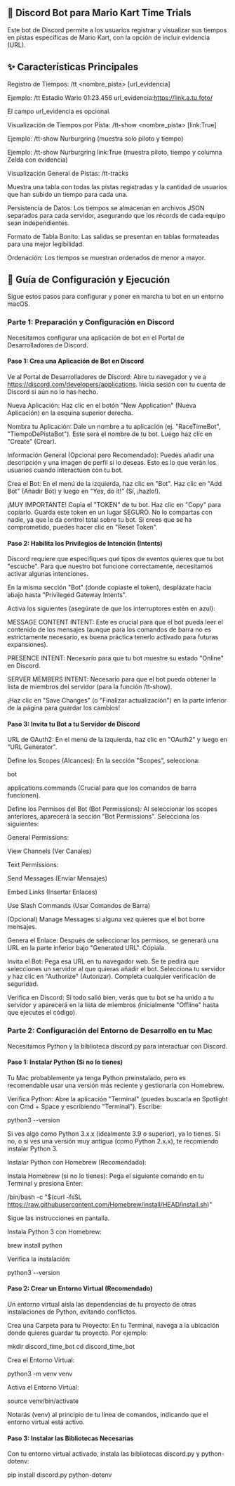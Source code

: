 ## 🤖 Discord Bot para Mario Kart Time Trials
Este bot de Discord permite a los usuarios registrar y visualizar sus tiempos en pistas específicas de Mario Kart, con la opción de incluir evidencia (URL).

## ✨ Características Principales
Registro de Tiempos: /tt <nombre_pista> <tiempo> [url_evidencia]

Ejemplo: /tt Estadio Wario 01:23.456 url_evidencia:https://link.a.tu.foto/

El campo url_evidencia es opcional.

Visualización de Tiempos por Pista: /tt-show <nombre_pista> [link:True]

Ejemplo: /tt-show Nurburgring (muestra solo piloto y tiempo)

Ejemplo: /tt-show Nurburgring link:True (muestra piloto, tiempo y columna Zelda con evidencia)

Visualización General de Pistas: /tt-tracks

Muestra una tabla con todas las pistas registradas y la cantidad de usuarios que han subido un tiempo para cada una.

Persistencia de Datos: Los tiempos se almacenan en archivos JSON separados para cada servidor, asegurando que los récords de cada equipo sean independientes.

Formato de Tabla Bonito: Las salidas se presentan en tablas formateadas para una mejor legibilidad.

Ordenación: Los tiempos se muestran ordenados de menor a mayor.

## 🚀 Guía de Configuración y Ejecución
Sigue estos pasos para configurar y poner en marcha tu bot en un entorno macOS.

### Parte 1: Preparación y Configuración en Discord
Necesitamos configurar una aplicación de bot en el Portal de Desarrolladores de Discord.

#### Paso 1: Crea una Aplicación de Bot en Discord
Ve al Portal de Desarrolladores de Discord: Abre tu navegador y ve a https://discord.com/developers/applications. Inicia sesión con tu cuenta de Discord si aún no lo has hecho.

Nueva Aplicación: Haz clic en el botón "New Application" (Nueva Aplicación) en la esquina superior derecha.

Nombra tu Aplicación: Dale un nombre a tu aplicación (ej. "RaceTimeBot", "TiempoDePistaBot"). Este será el nombre de tu bot. Luego haz clic en "Create" (Crear).

Información General (Opcional pero Recomendado): Puedes añadir una descripción y una imagen de perfil si lo deseas. Esto es lo que verán los usuarios cuando interactúen con tu bot.

Crea el Bot: En el menú de la izquierda, haz clic en "Bot". Haz clic en "Add Bot" (Añadir Bot) y luego en "Yes, do it!" (Sí, ¡hazlo!).

¡MUY IMPORTANTE! Copia el "TOKEN" de tu bot. Haz clic en "Copy" para copiarlo. Guarda este token en un lugar SEGURO. No lo compartas con nadie, ya que le da control total sobre tu bot. Si crees que se ha comprometido, puedes hacer clic en "Reset Token".

#### Paso 2: Habilita los Privilegios de Intención (Intents)
Discord requiere que especifiques qué tipos de eventos quieres que tu bot "escuche". Para que nuestro bot funcione correctamente, necesitamos activar algunas intenciones.

En la misma sección "Bot" (donde copiaste el token), desplázate hacia abajo hasta "Privileged Gateway Intents".

Activa los siguientes (asegúrate de que los interruptores estén en azul):

MESSAGE CONTENT INTENT: Este es crucial para que el bot pueda leer el contenido de los mensajes (aunque para los comandos de barra no es estrictamente necesario, es buena práctica tenerlo activado para futuras expansiones).

PRESENCE INTENT: Necesario para que tu bot muestre su estado "Online" en Discord.

SERVER MEMBERS INTENT: Necesario para que el bot pueda obtener la lista de miembros del servidor (para la función /tt-show).

¡Haz clic en "Save Changes" (o "Finalizar actualización") en la parte inferior de la página para guardar los cambios!

#### Paso 3: Invita tu Bot a tu Servidor de Discord
URL de OAuth2: En el menú de la izquierda, haz clic en "OAuth2" y luego en "URL Generator".

Define los Scopes (Alcances): En la sección "Scopes", selecciona:

bot

applications.commands (Crucial para que los comandos de barra funcionen).

Define los Permisos del Bot (Bot Permissions): Al seleccionar los scopes anteriores, aparecerá la sección "Bot Permissions". Selecciona los siguientes:

General Permissions:

View Channels (Ver Canales)

Text Permissions:

Send Messages (Enviar Mensajes)

Embed Links (Insertar Enlaces)

Use Slash Commands (Usar Comandos de Barra)

(Opcional) Manage Messages si alguna vez quieres que el bot borre mensajes.

Genera el Enlace: Después de seleccionar los permisos, se generará una URL en la parte inferior bajo "Generated URL". Cópiala.

Invita el Bot: Pega esa URL en tu navegador web. Se te pedirá que selecciones un servidor al que quieras añadir el bot. Selecciona tu servidor y haz clic en "Authorize" (Autorizar). Completa cualquier verificación de seguridad.

Verifica en Discord: Si todo salió bien, verás que tu bot se ha unido a tu servidor y aparecerá en la lista de miembros (inicialmente "Offline" hasta que ejecutes el código).

### Parte 2: Configuración del Entorno de Desarrollo en tu Mac
Necesitamos Python y la biblioteca discord.py para interactuar con Discord.

#### Paso 1: Instalar Python (Si no lo tienes)
Tu Mac probablemente ya tenga Python preinstalado, pero es recomendable usar una versión más reciente y gestionarla con Homebrew.

Verifica Python: Abre la aplicación "Terminal" (puedes buscarla en Spotlight con Cmd + Space y escribiendo "Terminal").
Escribe:

python3 --version

Si ves algo como Python 3.x.x (idealmente 3.9 o superior), ya lo tienes. Si no, o si ves una versión muy antigua (como Python 2.x.x), te recomiendo instalar Python 3.

Instalar Python con Homebrew (Recomendado):

Instala Homebrew (si no lo tienes): Pega el siguiente comando en tu Terminal y presiona Enter:

/bin/bash -c "$(curl -fsSL https://raw.githubusercontent.com/Homebrew/install/HEAD/install.sh)"

Sigue las instrucciones en pantalla.

Instala Python 3 con Homebrew:

brew install python

Verifica la instalación:

python3 --version

#### Paso 2: Crear un Entorno Virtual (Recomendado)
Un entorno virtual aísla las dependencias de tu proyecto de otras instalaciones de Python, evitando conflictos.

Crea una Carpeta para tu Proyecto: En tu Terminal, navega a la ubicación donde quieres guardar tu proyecto. Por ejemplo:

mkdir discord_time_bot
cd discord_time_bot

Crea el Entorno Virtual:

python3 -m venv venv

Activa el Entorno Virtual:

source venv/bin/activate

Notarás (venv) al principio de tu línea de comandos, indicando que el entorno virtual está activo.

#### Paso 3: Instalar las Bibliotecas Necesarias
Con tu entorno virtual activado, instala las bibliotecas discord.py y python-dotenv:

pip install discord.py python-dotenv

